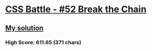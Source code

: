 # [CSS Battle - #52 Break the Chain](https://cssbattle.dev/play/52)

## [My solution](https://arpadgbondor.github.io/CSSBattle-52/)

### High Score: 611.65 (371 chars)
